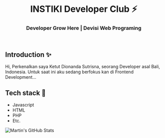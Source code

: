 <div align="center">
  <h1>INSTIKI Developer Club ⚡</h1>
  <h3>Developer Grow Here | Devisi Web Programing</h3>
</div>

<br>

## Introduction ✨


Hi, Perkenalkan saya Ketut Dionanda Sutrisna, seorang Developer asal Bali, Indonesia.
Untuk saat ini aku sedang berfokus kan di Frontend Development...

## Tech stack 🚀

- Javascript
- HTML
- PHP
- Etc.


<img align="center" src="https://github-readme-stats.vercel.app/api?username=AlfinTeguh16&show_icons=true&line_height=27&count_private=true&title_color=ffffff&text_color=c9cacc&icon_color=2bbc8a&bg_color=1d1f21" alt="Martin's GitHub Stats" />
